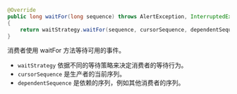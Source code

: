 ```java
@Override
public long waitFor(long sequence) throws AlertException, InterruptedException, TimeoutException
{
    return waitStrategy.waitFor(sequence, cursorSequence, dependentSequence, this);
}
```
消费者使用 waitFor 方法等待可用的事件。

- `waitStrategy` 依据不同的等待策略来决定消费者的等待行为。
- `cursorSequence` 是生产者的当前序列。
- `dependentSequence` 是依赖的序列，例如其他消费者的序列。